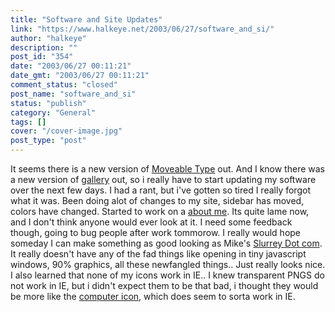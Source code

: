```yaml
---
title: "Software and Site Updates"
link: "https://www.halkeye.net/2003/06/27/software_and_si/"
author: "halkeye"
description: ""
post_id: "354"
date: "2003/06/27 00:11:21"
date_gmt: "2003/06/27 00:11:21"
comment_status: "closed"
post_name: "software_and_si"
status: "publish"
category: "General"
tags: []
cover: "/cover-image.jpg"
post_type: "post"
---
```


It seems there is a new version of [Moveable Type](http://www.movabletype.org/news/2003_05.shtml#000842) out. And I know there was a new version of [gallery](http://gallery.sourceforge.net/) out, so i really have to start updating my software over the next few days. I had a rant, but i've gotten so tired I really forgot what it was. Been doing alot of changes to my site, sidebar has moved, colors have changed. Started to work on a [about me](/aboutme/). Its quite lame now, and I don't think anyone would ever look at it. I need some feedback though, going to bug people after work tommorow. I really would hope someday I can make something as good looking as Mike's [Slurrey Dot com](http://www.slurrey.com). It really doesn't have any of the fad things like opening in tiny javascript windows, 90% graphics, all these newfangled things.. Just really looks nice. I also learned that none of my icons work in IE.. I knew transparent PNGS do not work in IE, but i didn't expect them to be that bad, i thought they would be more like the [computer icon](http://www.halkeye.net/img/blog/General.png), which does seem to sorta work in IE.